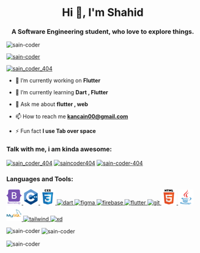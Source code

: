 <h1 align="center">Hi 👋, I'm Shahid</h1>
<h3 align="center">A Software Engineering student, who love to explore things.</h3>

<p align="left"> <img src="https://komarev.com/ghpvc/?username=sain-coder&label=Profile%20views&color=0e75b6&style=flat" alt="sain-coder" /> </p>

<p align="left"> <a href="https://github.com/ryo-ma/github-profile-trophy"><img src="https://github-profile-trophy.vercel.app/?username=sain-coder" alt="sain-coder" /></a> </p>

<p align="left"> <a href="https://twitter.com/sain_coder_404" target="blank"><img src="https://img.shields.io/twitter/follow/sain_coder_404?logo=twitter&style=for-the-badge" alt="sain_coder_404" /></a> </p>

- 🔭 I’m currently working on **Flutter**

- 🌱 I’m currently learning **Dart , Flutter**

- 💬 Ask me about **flutter , web**

- 📫 How to reach me **kancain00@gmail.com**

- ⚡ Fun fact **I use Tab over space**

<h3 align="left">Talk with me, i am kinda awesome:</h3>
<p align="left">
<a href="https://twitter.com/sain_coder_404" target="blank"><img align="center" src="https://raw.githubusercontent.com/rahuldkjain/github-profile-readme-generator/master/src/images/icons/Social/twitter.svg" alt="sain_coder_404" height="30" width="40" /></a>
<a href="https://fb.com/saincoder404" target="blank"><img align="center" src="https://raw.githubusercontent.com/rahuldkjain/github-profile-readme-generator/master/src/images/icons/Social/facebook.svg" alt="saincoder404" height="30" width="40" /></a>
<a href="https://instagram.com/sain-coder-404" target="blank"><img align="center" src="https://raw.githubusercontent.com/rahuldkjain/github-profile-readme-generator/master/src/images/icons/Social/instagram.svg" alt="sain-coder-404" height="30" width="40" /></a>
</p>

<h3 align="left">Languages and Tools:</h3>
<p align="left"> <a href="https://getbootstrap.com" target="_blank" rel="noreferrer"> <img src="https://raw.githubusercontent.com/devicons/devicon/master/icons/bootstrap/bootstrap-plain-wordmark.svg" alt="bootstrap" width="40" height="40"/> </a> <a href="https://www.w3schools.com/cpp/" target="_blank" rel="noreferrer"> <img src="https://raw.githubusercontent.com/devicons/devicon/master/icons/cplusplus/cplusplus-original.svg" alt="cplusplus" width="40" height="40"/> </a> <a href="https://www.w3schools.com/css/" target="_blank" rel="noreferrer"> <img src="https://raw.githubusercontent.com/devicons/devicon/master/icons/css3/css3-original-wordmark.svg" alt="css3" width="40" height="40"/> </a> <a href="https://dart.dev" target="_blank" rel="noreferrer"> <img src="https://www.vectorlogo.zone/logos/dartlang/dartlang-icon.svg" alt="dart" width="40" height="40"/> </a> <a href="https://www.figma.com/" target="_blank" rel="noreferrer"> <img src="https://www.vectorlogo.zone/logos/figma/figma-icon.svg" alt="figma" width="40" height="40"/> </a> <a href="https://firebase.google.com/" target="_blank" rel="noreferrer"> <img src="https://www.vectorlogo.zone/logos/firebase/firebase-icon.svg" alt="firebase" width="40" height="40"/> </a> <a href="https://flutter.dev" target="_blank" rel="noreferrer"> <img src="https://www.vectorlogo.zone/logos/flutterio/flutterio-icon.svg" alt="flutter" width="40" height="40"/> </a> <a href="https://git-scm.com/" target="_blank" rel="noreferrer"> <img src="https://www.vectorlogo.zone/logos/git-scm/git-scm-icon.svg" alt="git" width="40" height="40"/> </a> <a href="https://www.w3.org/html/" target="_blank" rel="noreferrer"> <img src="https://raw.githubusercontent.com/devicons/devicon/master/icons/html5/html5-original-wordmark.svg" alt="html5" width="40" height="40"/> </a> <a href="https://www.java.com" target="_blank" rel="noreferrer"> <img src="https://raw.githubusercontent.com/devicons/devicon/master/icons/java/java-original.svg" alt="java" width="40" height="40"/> </a> <a href="https://www.mysql.com/" target="_blank" rel="noreferrer"> <img src="https://raw.githubusercontent.com/devicons/devicon/master/icons/mysql/mysql-original-wordmark.svg" alt="mysql" width="40" height="40"/> </a> <a href="https://tailwindcss.com/" target="_blank" rel="noreferrer"> <img src="https://www.vectorlogo.zone/logos/tailwindcss/tailwindcss-icon.svg" alt="tailwind" width="40" height="40"/> </a> <a href="https://www.adobe.com/products/xd.html" target="_blank" rel="noreferrer"> <img src="https://cdn.worldvectorlogo.com/logos/adobe-xd.svg" alt="xd" width="40" height="40"/> </a> </p>

<p><img align="left" src="https://github-readme-stats.vercel.app/api/top-langs?username=sain-coder&show_icons=true&locale=en&layout=compact" alt="sain-coder" /></p>

<p>&nbsp;<img align="center" src="https://github-readme-stats.vercel.app/api?username=sain-coder&show_icons=true&locale=en" alt="sain-coder" /></p>

<p><img align="center" src="https://github-readme-streak-stats.herokuapp.com/?user=sain-coder&" alt="sain-coder" /></p>
